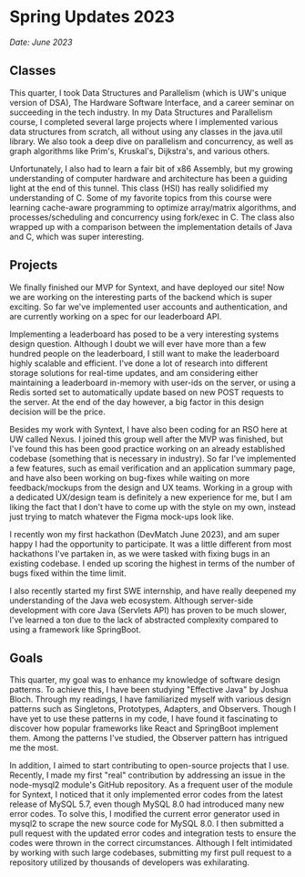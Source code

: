 # Spring Updates 2023
*Date: June 2023*

## Classes

This quarter, I took Data Structures and Parallelism (which is UW's unique version of DSA), The Hardware Software Interface, and a career seminar on succeeding in the tech industry. In my Data Structures and Parallelism course, I completed several large projects where I implemented various data structures from scratch, all without using any classes in the java.util library. We also took a deep dive on parallelism and concurrency, as well as graph algorithms like Prim's, Kruskal's, Dijkstra's, and various others.

Unfortunately, I also had to learn a fair bit of x86 Assembly, but my growing understanding of computer hardware and architecture has been a guiding light at the end of this tunnel. This class (HSI) has really solidified my understanding of C. Some of my favorite topics from this course were learning cache-aware programming to optimize array/matrix algorithms, and processes/scheduling and concurrency using fork/exec in C. The class also wrapped up with a comparison between the implementation details of Java and C, which was super interesting.

## Projects

We finally finished our MVP for Syntext, and have deployed our site! Now we are working on the interesting parts of the backend which is super exciting. So far we've implemented user accounts and authentication, and are currently working on a spec for our leaderboard API.

Implementing a leaderboard has posed to be a very interesting systems design question. Although I doubt we will ever have more than a few hundred people on the leaderboard, I still want to make the leaderboard highly scalable and efficient. I've done a lot of research into different storage solutions for real-time updates, and am considering either maintaining a leaderboard in-memory with user-ids on the server, or using a Redis sorted set to automatically update based on new POST requests to the server. At the end of the day however, a big factor in this design decision will be the price.

Besides my work with Syntext, I have also been coding for an RSO here at UW called Nexus. I joined this group well after the MVP was finished, but I've found this has been good practice working on an already established codebase (something that is necessary in industry). So far I've implemented a few features, such as email verification and an application summary page, and have also been working on bug-fixes while waiting on more feedback/mockups from the design and UX teams. Working in a group with a dedicated UX/design team is definitely a new experience for me, but I am liking the fact that I don't have to come up with the style on my own, instead just trying to match whatever the Figma mock-ups look like.

I recently won my first hackathon (DevMatch June 2023), and am super happy I had the opportunity to participate. It was a little different from most hackathons I've partaken in, as we were tasked with fixing bugs in an existing codebase. I ended up scoring the highest in terms of the number of bugs fixed within the time limit.

I also recently started my first SWE internship, and have really deepened my understanding of the Java web ecosystem. Although server-side development with core Java (Servlets API) has proven to be much slower, I've learned a ton due to the lack of abstracted complexity compared to using a framework like SpringBoot.

## Goals

This quarter, my goal was to enhance my knowledge of software design patterns. To achieve this, I have been studying "Effective Java" by Joshua Bloch. Through my readings, I have familiarized myself with various design patterns such as Singletons, Prototypes, Adapters, and Observers. Though I have yet to use these patterns in my code, I have found it fascinating to discover how popular frameworks like React and SpringBoot implement them. Among the patterns I've studied, the Observer pattern has intrigued me the most.

In addition, I aimed to start contributing to open-source projects that I use. Recently, I made my first "real" contribution by addressing an issue in the node-mysql2 module's GitHub repository. As a frequent user of the module for Syntext, I noticed that it only implemented error codes from the latest release of MySQL 5.7, even though MySQL 8.0 had introduced many new error codes. To solve this, I modified the current error generator used in mysql2 to scrape the new source code for MySQL 8.0. I then submitted a pull request with the updated error codes and integration tests to ensure the codes were thrown in the correct circumstances. Although I felt intimidated by working with such large codebases, submitting my first pull request to a repository utilized by thousands of developers was exhilarating.

